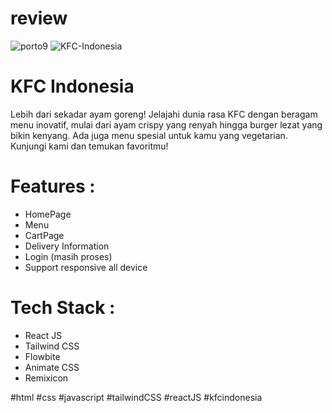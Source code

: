# review
![porto9](https://github.com/user-attachments/assets/1a42de86-98b7-499a-834e-baa296f1bc6d)
![KFC-Indonesia](https://github.com/user-attachments/assets/3335fbef-180c-4e44-a693-16a2e133dcad)

# KFC Indonesia
Lebih dari sekadar ayam goreng! Jelajahi dunia rasa KFC dengan beragam menu inovatif, mulai dari ayam crispy yang renyah hingga burger lezat yang bikin kenyang. Ada juga menu spesial untuk kamu yang vegetarian. Kunjungi kami dan temukan favoritmu!

# Features :
- HomePage
- Menu
- CartPage
- Delivery Information
- Login (masih proses)
- Support responsive all device

# Tech Stack :
- React JS
- Tailwind CSS
- Flowbite
- Animate CSS
- Remixicon

#html #css #javascript #tailwindCSS #reactJS #kfcindonesia
